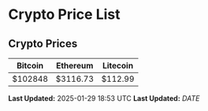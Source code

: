 # Crypto Price List

## Crypto Prices
| Bitcoin | Ethereum | Litecoin |
| ------- | -------- | -------- |
| $102848 | $3116.73 | $112.99 |
**Last Updated:** 2025-01-29 18:53 UTC
**Last Updated:** $DATE$

